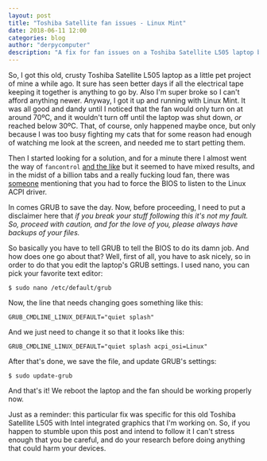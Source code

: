 ```yaml
---
layout: post
title: "Toshiba Satellite fan issues - Linux Mint"
date: 2018-06-11 12:00
categories: blog
author: "derpycomputer"
description: "A fix for fan issues on a Toshiba Satellite L505 laptop by enabling Linux ACPI driver via GRUB."
---
```


So, I got this old, crusty Toshiba Satellite L505 laptop as a little pet project of mine a while ago. It sure has seen better days if all the electrical tape keeping it together is anything to go by. Also I'm super broke so I can't afford anything newer. Anyway, I got it up and running with Linux Mint. It was all good and dandy until I noticed that the fan would only turn on at around 70ºC, and it wouldn't turn off until the laptop was shut down, *or* reached below 30ºC. That, of course, only happened maybe once, but only because I was too busy fighting my cats that for some reason had enough of watching me look at the screen, and needed me to start petting them.

Then I started looking for a solution, and for a minute there I almost went the way of `fancontrol` [and the like](http://possiblelossofprecision.net/?p=450) but it seemed to have mixed results, and in the midst of a billion tabs and a really fucking loud fan, there was [someone](https://ubuntuforums.org/showthread.php?t=1042500&highlight=toshiba+fan) mentioning that you had to force the BIOS to listen to the Linux ACPI driver. 

In comes GRUB to save the day. Now, before proceeding, I need to put a disclaimer here that *if you break your stuff following this it's not my fault. So, proceed with caution, and for the love of you, please always have backups of your files.*

So basically you have to tell GRUB to tell the BIOS to do its damn job. And how does one go about that? Well, first of all, you have to ask nicely, so in order to do that you edit the laptop's GRUB settings. I used nano, you can pick your favorite text editor:

```
$ sudo nano /etc/default/grub
```

Now, the line that needs changing goes something like this:

```
GRUB_CMDLINE_LINUX_DEFAULT="quiet splash"
```

And we just need to change it so that it looks like this: 

```
GRUB_CMDLINE_LINUX_DEFAULT="quiet splash acpi_osi=Linux"
```

After that's done, we save the file, and update GRUB's settings:

```
$ sudo update-grub
```

And that's it! We reboot the laptop and the fan should be working properly now.

Just as a reminder: this particular fix was specific for this old Toshiba Satellite L505 with Intel integrated graphics that I'm working on. So, if you happen to stumble upon this post and intend to follow it I can't stress enough that you be careful, and do your research before doing anything that could harm your devices.
